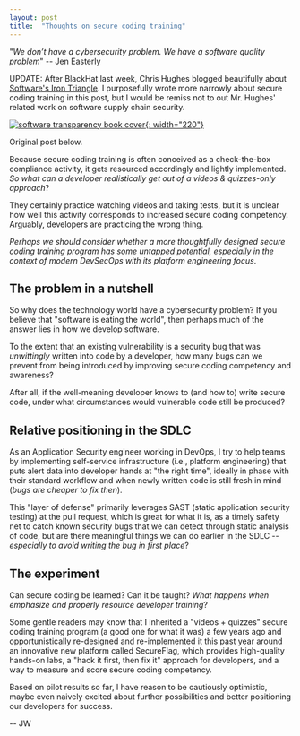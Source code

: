 ```yaml
---
layout: post
title:  "Thoughts on secure coding training"
---
```

"_We don’t have a cybersecurity problem. We have a software quality problem_" -- Jen Easterly

UPDATE: After BlackHat last week, Chris Hughes blogged beautifully about [Software's Iron Triangle](https://www.resilientcyber.io/p/softwares-iron-triangle-cheap-fast). I purposefully wrote more narrowly about secure coding training in this post, but I would be remiss not to out Mr. Hughes' related work on software supply chain security.

[![software transparency book cover](https://www.wiley.com/storefront-pdp-assets/_next/image?url=https%3A%2F%2Fmedia.wiley.com%2Fproduct_data%2FcoverImage300%2F83%2F13941584%2F1394158483.jpg&w=640&q=75){: width="220"}](https://www.wiley.com/en-us/Software+Transparency%3A+Supply+Chain+Security+in+an+Era+of+a+Software-Driven+Society-p-9781394158485)

Original post below.

Because secure coding training is often conceived as a check-the-box compliance activity, it gets resourced accordingly and lightly implemented. _So what can a developer realistically get out of a videos & quizzes-only approach_? 

They certainly practice watching videos and taking tests, but it is unclear how well this activity corresponds to increased secure coding competency. Arguably, developers are practicing the wrong thing.

_Perhaps we should consider whether a more thoughtfully designed secure coding training program has some untapped potential, especially in the context of modern DevSecOps with its platform engineering focus_.

## The problem in a nutshell
So why does the technology world have a cybersecurity problem? If you believe that "software is eating the world", then perhaps much of the answer lies in how we develop software.

To the extent that an existing vulnerability is a security bug that was _unwittingly_ written into code by a developer, how many bugs can we prevent from being introduced by improving secure coding competency and awareness?

After all, if the well-meaning developer knows to (and how to) write secure code, under what circumstances would vulnerable code still be produced?

## Relative positioning in the SDLC
As an Application Security engineer working in DevOps, I try to help teams by implementing self-service infrastructure (i.e., platform engineering) that puts alert data into developer hands at "the right time", ideally in phase with their standard workflow and when newly written code is still fresh in mind (_bugs are cheaper to fix then_).

This "layer of defense" primarily leverages SAST (static application security testing) at the pull request, which is great for what it is, as a timely safety net to catch known security bugs that we can detect through static analysis of code, but are there meaningful things we can do earlier in the SDLC -- _especially to avoid writing the bug in first place_?

## The experiment
Can secure coding be learned? Can it be taught? _What happens when emphasize and properly resource developer training_?

Some gentle readers may know that I inherited a "videos + quizzes" secure coding training program (a good one for what it was) a few years ago and opportunistically re-designed and re-implemented it this past year around an innovative new platform called SecureFlag, which provides high-quality hands-on labs, a "hack it first, then fix it" approach for developers, and a way to measure and score secure coding competency.

Based on pilot results so far, I have reason to be cautiously optimistic, maybe even naively excited about further possibilities and better positioning our developers for success.

-- JW
